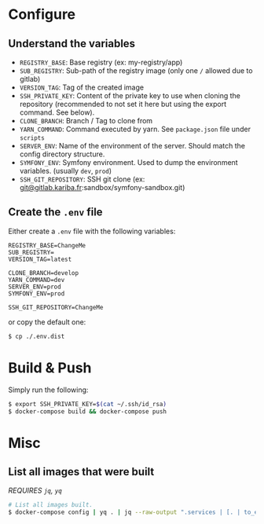 # Configure

## Understand the variables

* `REGISTRY_BASE`: Base registry (ex: my-registry/app)
* `SUB_REGISTRY`: Sub-path of the registry image (only one `/` allowed due to gitlab)
* `VERSION_TAG`: Tag of the created image
* `SSH_PRIVATE_KEY`: Content of the private key to use when cloning the repository (recommended to not set it here but using the export command. See below).
* `CLONE_BRANCH`: Branch / Tag to clone from
* `YARN_COMMAND`: Command executed by yarn. See `package.json` file under `scripts`
* `SERVER_ENV`: Name of the environment of the server. Should match the config directory structure.
* `SYMFONY_ENV`: Symfony environment. Used to dump the environment variables. (usually `dev`, `prod`)
* `SSH_GIT_REPOSITORY`: SSH git clone (ex: git@gitlab.kariba.fr:sandbox/symfony-sandbox.git)

## Create the `.env` file

Either create a `.env` file with the following variables:
```.dotenv
REGISTRY_BASE=ChangeMe
SUB_REGISTRY=
VERSION_TAG=latest

CLONE_BRANCH=develop
YARN_COMMAND=dev
SERVER_ENV=prod
SYMFONY_ENV=prod

SSH_GIT_REPOSITORY=ChangeMe
```

or copy the default one:
```bash
$ cp ./.env.dist
```

# Build & Push

Simply run the following:

```bash
$ export SSH_PRIVATE_KEY=$(cat ~/.ssh/id_rsa)
$ docker-compose build && docker-compose push
```

# Misc

## List all images that were built
*REQUIRES `jq`, `yq`*

```bash
# List all images built.
$ docker-compose config | yq . | jq --raw-output ".services | [. | to_entries[].value | select(.build != null) | .image] | unique | .[]"
```
